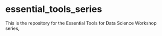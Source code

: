 # essential_tools_series
This is the repository for the Essential Tools for Data Science Workshop series, 
